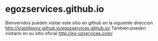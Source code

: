 # egozservices.github.io
Bienvenidos pueden visitar este sitio en github en la siguiente direccion  http://jcastillovnz.github.io/egozservices.github.io/
Tambien pueden visitarlo en su sitio oficial http://eg-ozservices.com/
